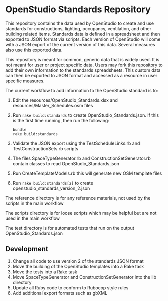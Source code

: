 # OpenStudio Standards Repository 

This repository contains the data used by OpenStudio to create and use standards for constructions, lighting, occupancy, ventilation, and other building related items. Standards data is defined in a spreadsheet and then exported to JSON format via scripts.  Each version of OpenStudio will come with a JSON export of the current version of this data.  Several measures also use this exported data.

This repository is meant for common, generic data that is widely used.  It is not meant for user or project specific data. Users may fork this repository to add their own information to the standards spreadsheets.  This custom data can then be exported to JSON format and accessed as a resource in user specific measures.

The current workflow to add information to the OpenStudio standard is to:

1. Edit the resources/OpenStudio_Standards.xlsx and resources/Master_Schedules.osm files
1. Run `rake build:standards` to create OpenStudio_Standards.json. If this is the first time running, then run the following:

    ```
    bundle
    rake build:standards
    ```
    
1. Validate the JSON export using the TestScheduleLinks.rb and TestConstructionSets.rb scripts
1. The files SpaceTypeGenerator.rb and ConstructionSetGenerator.rb contain classes to read OpenStudio_Standards.json
1. Run CreateTemplateModels.rb this will generate new OSM template files
1. Run `rake build:standards[2]` to create openstudio_standards_version_2.json

The reference directory is for any reference materials, not used by the scripts in the main workflow

The scripts directory is for loose scripts which may be helpful but are not used in the main workflow

The test directory is for automated tests that run on the output OpenStudio_Standards.json

## Development

1. Change all code to use version 2 of the standards JSON format
1. Move the building of the OpenStudio templates into a Rake task
1. Move the tests into a Rake task
1. Move SpaceTypeGenerator and ConstructionSetGenerator into the lib directory
1. Update all Ruby code to conform to Rubocop style rules
1. Add additional export formats such as gbXML